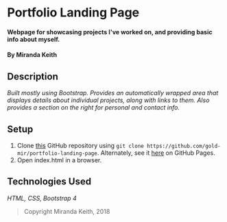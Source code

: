 # Portfolio Landing Page

#### Webpage for showcasing projects I've worked on, and providing basic info about myself.

#### By **Miranda Keith**

## Description

*Built mostly using Bootstrap. Provides an automatically wrapped area that displays details about individual projects, along with links to them. Also provides a section on the right for personal and contact info.*

## Setup
1. Clone [this](https://github.com/gold-mir/portfolio-landing-page) GitHub repository using `git clone https://github.com/gold-mir/portfolio-landing-page`. Alternately, see it [here](https://gold-mir.github.io/portfolio-landing-page/) on GitHub Pages.
2. Open index.html in a browser.

## Technologies Used

*HTML, CSS, Bootstrap 4*

> Copyright Miranda Keith, 2018
